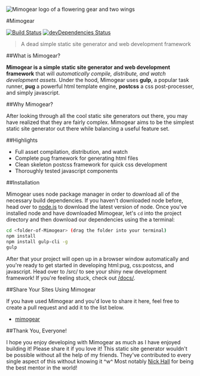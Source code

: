 ![Mimogear logo of a flowering gear and two wings](http://image.prntscr.com/image/0627c9a187134b38a1afff6fd9cb30c7.png)

#Mimogear

[![Build Status](https://travis-ci.org/mimoduo/Mimogear.svg?branch=master)](https://travis-ci.org/mimoduo/Mimogear)
[![devDependencies Status](https://david-dm.org/mimoduo/Mimogear/dev-status.svg)](https://david-dm.org/Mimoduo/Mimogear#info=devDependencies)

> A dead simple static site generator and web development framework

##What is Mimogear?

**Mimogear is a simple static site generator and web development framework** that will _automatically compile, distribute, and watch development assets_. Under the hood, Mimogear uses **gulp**, a popular task runner, **pug** a powerful html template engine, **postcss** a css post-processer, and simply javascript.

##Why Mimogear?

After looking through all the cool static site generators out there, you may have realized that they are fairly complex. Mimogear aims to be the simplest static site generator out there while balancing a useful feature set.

##Highlights

* Full asset compilation, distribution, and watch
* Complete pug framework for generating html files
* Clean skeleton postcss framework for quick css development
* Thoroughly tested javascript components

##Installation

Mimogear uses node package manager in order to download all of the necessary build dependencies. If you haven't downloaded node before, head over to [node.js](https://nodejs.org/en/) to download the latest version of node. Once you've installed node and have downloaded Mimogear, let's `cd` into the project directory and then download our dependencies using the a terminal:

```sh
cd <folder-of-Mimogear> (drag the folder into your terminal)
npm install
npm install gulp-cli -g
gulp
```

After that your project will open up in a browser window automatically and you're ready to get started in developing html:pug, css:postcss, and javascript. Head over to /src/ to see your shiny new development framework! If you're feeling stuck, check out [/docs/](https://github.com/mimoduo/Mimogear/tree/master/docs).

##Share Your Sites Using Mimogear

If you have used Mimogear and you'd love to share it here, feel free to create a pull request and add it to the list below.

* [mimogear](http://mimoduo.github.io/Mimogear/)

##Thank You, Everyone!

I hope you enjoy developing with Mimogear as much as I have enjoyed building it! Please share it if you love it! This static site generator wouldn't be possible without all the help of my friends. They've contributed to every single aspect of this without knowing it ^w^ Most notably [Nick Hall](https://github.com/nhall) for being the best mentor in the world!
